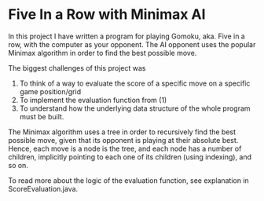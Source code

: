 # Five In a Row with Minimax AI

In this project I have written a program for playing Gomoku, aka. Five in a row, with the computer as your opponent. 
The AI opponent uses the popular Minimax algorithm in order to find the best possible move.

The biggest challenges of this project was 

1. To think of a way to evaluate the score of a specific move on a specific game position/grid
2. To implement the evaluation function from (1)
3. To understand how the underlying data structure of the whole program must be built.

The Minimax algorithm uses a tree in order to recursively find the best possible move, given that its opponent is 
playing at their absolute best. Hence, each move is a node is the tree, and each node has a number of children, 
implicitly pointing to each one of its children (using indexing), and so on. 

To read more about the logic of the evaluation function, see explanation in ScoreEvaluation.java.
